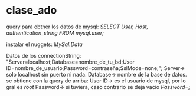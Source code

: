 # clase_ado

query para obtner los datos de mysql: 
*_SELECT User, Host, authentication_string FROM mysql.user;_* 

instalar el nuggets: 
*_MySql.Data_* 

Datos de los connectionString: 
"Server=localhost;Database=nombre_de_tu_bd;User ID=nombre_de_usuario;Password=contraseña;SslMode=none;"; 
Server-> solo localhost sin puerto ni nada. 
Database-> nombre de la base de datos. 
se obtiene con la query de arriba:
User ID-> es el usuario de mysql, por lo gral es *_root_*
Password-> si tuviera, caso contrario se deja vacio *_Password=;_* 





